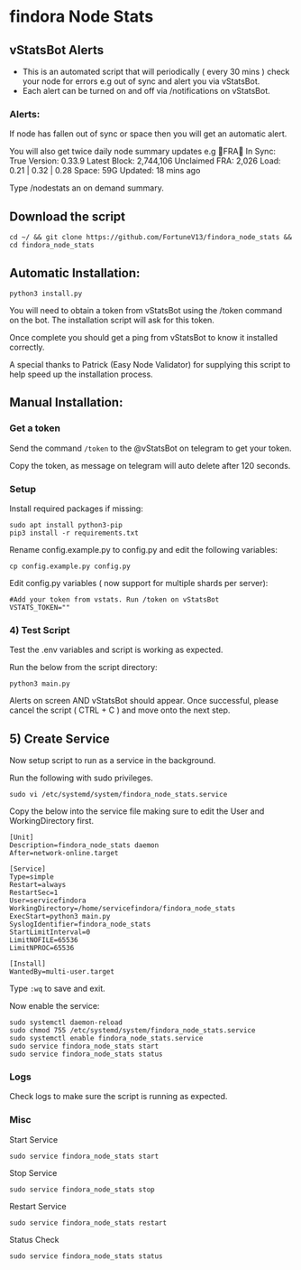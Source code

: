 # findora Node Stats

## vStatsBot Alerts
- This is an automated script that will periodically ( every 30 mins ) check your node for errors e.g out of sync and alert you via vStatsBot.
- Each alert can be turned on and off via /notifications on vStatsBot.

### Alerts:

If node has fallen out of sync or space then you will get an automatic alert.

You will also get twice daily node summary updates e.g
🔶FRA🔶
In Sync: True
Version: 0.33.9
Latest Block: 2,744,106
Unclaimed FRA: 2,026
Load: 0.21 | 0.32 | 0.28
Space: 59G
Updated: 18 mins ago

Type /nodestats an on demand summary.

## Download the script 
```
cd ~/ && git clone https://github.com/FortuneV13/findora_node_stats && cd findora_node_stats
```

## Automatic Installation:
```
python3 install.py
```
You will need to obtain a token from vStatsBot using the /token command on the bot. The installation script will ask for this token. 

Once complete you should get a ping from vStatsBot to know it installed correctly.

A special thanks to Patrick (Easy Node Validator) for supplying this script to help speed up the installation process. 

## Manual Installation:
### Get a token
Send the command `/token` to the @vStatsBot on telegram to get your token.

Copy the token, as message on telegram will auto delete after 120 seconds.

### Setup 
Install required packages if missing:
```
sudo apt install python3-pip
pip3 install -r requirements.txt
```
Rename config.example.py to config.py and edit the following variables:
```
cp config.example.py config.py
```

Edit config.py variables ( now support for multiple shards per server):
```
#Add your token from vstats. Run /token on vStatsBot
VSTATS_TOKEN="" 

```
### 4) Test Script 
Test the .env variables and script is working as expected. 

Run the below from the script directory:

```
python3 main.py
```

Alerts on screen AND vStatsBot should appear. Once successful, please cancel the script ( CTRL + C ) and move onto the next step.

## 5) Create Service
Now setup script to run as a service in the background. 

Run the following with sudo privileges. 

```
sudo vi /etc/systemd/system/findora_node_stats.service
```
Copy the below into the service file making sure to edit the User and WorkingDirectory first.
```
[Unit]
Description=findora_node_stats daemon
After=network-online.target

[Service]
Type=simple
Restart=always
RestartSec=1
User=servicefindora
WorkingDirectory=/home/servicefindora/findora_node_stats
ExecStart=python3 main.py
SyslogIdentifier=findora_node_stats
StartLimitInterval=0
LimitNOFILE=65536
LimitNPROC=65536

[Install]
WantedBy=multi-user.target
```
Type `:wq` to save and exit. 

Now enable the service:
```
sudo systemctl daemon-reload
sudo chmod 755 /etc/systemd/system/findora_node_stats.service
sudo systemctl enable findora_node_stats.service
sudo service findora_node_stats start
sudo service findora_node_stats status
```


### Logs
Check logs to make sure the script is running as expected. 

### Misc
Start Service
```
sudo service findora_node_stats start
```

Stop Service
```
sudo service findora_node_stats stop
```
Restart Service
```
sudo service findora_node_stats restart
```

Status Check
```
sudo service findora_node_stats status
```
